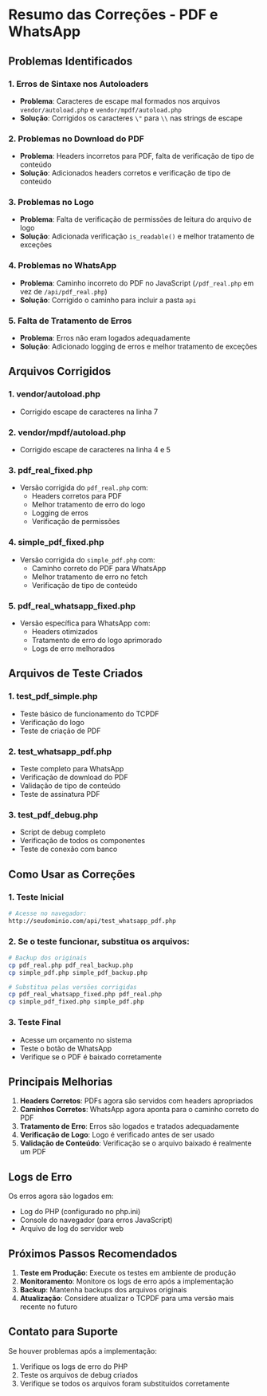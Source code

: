 # Resumo das Correções - PDF e WhatsApp

## Problemas Identificados

### 1. **Erros de Sintaxe nos Autoloaders**
- **Problema**: Caracteres de escape mal formados nos arquivos `vendor/autoload.php` e `vendor/mpdf/autoload.php`
- **Solução**: Corrigidos os caracteres `\"` para `\\` nas strings de escape

### 2. **Problemas no Download do PDF**
- **Problema**: Headers incorretos para PDF, falta de verificação de tipo de conteúdo
- **Solução**: Adicionados headers corretos e verificação de tipo de conteúdo

### 3. **Problemas no Logo**
- **Problema**: Falta de verificação de permissões de leitura do arquivo de logo
- **Solução**: Adicionada verificação `is_readable()` e melhor tratamento de exceções

### 4. **Problemas no WhatsApp**
- **Problema**: Caminho incorreto do PDF no JavaScript (`/pdf_real.php` em vez de `/api/pdf_real.php`)
- **Solução**: Corrigido o caminho para incluir a pasta `api`

### 5. **Falta de Tratamento de Erros**
- **Problema**: Erros não eram logados adequadamente
- **Solução**: Adicionado logging de erros e melhor tratamento de exceções

## Arquivos Corrigidos

### 1. **vendor/autoload.php**
- Corrigido escape de caracteres na linha 7

### 2. **vendor/mpdf/autoload.php**
- Corrigido escape de caracteres na linha 4 e 5

### 3. **pdf_real_fixed.php**
- Versão corrigida do `pdf_real.php` com:
  - Headers corretos para PDF
  - Melhor tratamento de erro do logo
  - Logging de erros
  - Verificação de permissões

### 4. **simple_pdf_fixed.php**
- Versão corrigida do `simple_pdf.php` com:
  - Caminho correto do PDF para WhatsApp
  - Melhor tratamento de erro no fetch
  - Verificação de tipo de conteúdo

### 5. **pdf_real_whatsapp_fixed.php**
- Versão específica para WhatsApp com:
  - Headers otimizados
  - Tratamento de erro do logo aprimorado
  - Logs de erro melhorados

## Arquivos de Teste Criados

### 1. **test_pdf_simple.php**
- Teste básico de funcionamento do TCPDF
- Verificação do logo
- Teste de criação de PDF

### 2. **test_whatsapp_pdf.php**
- Teste completo para WhatsApp
- Verificação de download do PDF
- Validação de tipo de conteúdo
- Teste de assinatura PDF

### 3. **test_pdf_debug.php**
- Script de debug completo
- Verificação de todos os componentes
- Teste de conexão com banco

## Como Usar as Correções

### 1. **Teste Inicial**
```bash
# Acesse no navegador:
http://seudominio.com/api/test_whatsapp_pdf.php
```

### 2. **Se o teste funcionar, substitua os arquivos:**
```bash
# Backup dos originais
cp pdf_real.php pdf_real_backup.php
cp simple_pdf.php simple_pdf_backup.php

# Substitua pelas versões corrigidas
cp pdf_real_whatsapp_fixed.php pdf_real.php
cp simple_pdf_fixed.php simple_pdf.php
```

### 3. **Teste Final**
- Acesse um orçamento no sistema
- Teste o botão de WhatsApp
- Verifique se o PDF é baixado corretamente

## Principais Melhorias

1. **Headers Corretos**: PDFs agora são servidos com headers apropriados
2. **Caminhos Corretos**: WhatsApp agora aponta para o caminho correto do PDF
3. **Tratamento de Erro**: Erros são logados e tratados adequadamente
4. **Verificação de Logo**: Logo é verificado antes de ser usado
5. **Validação de Conteúdo**: Verificação se o arquivo baixado é realmente um PDF

## Logs de Erro

Os erros agora são logados em:
- Log do PHP (configurado no php.ini)
- Console do navegador (para erros JavaScript)
- Arquivo de log do servidor web

## Próximos Passos Recomendados

1. **Teste em Produção**: Execute os testes em ambiente de produção
2. **Monitoramento**: Monitore os logs de erro após a implementação
3. **Backup**: Mantenha backups dos arquivos originais
4. **Atualização**: Considere atualizar o TCPDF para uma versão mais recente no futuro

## Contato para Suporte

Se houver problemas após a implementação:
1. Verifique os logs de erro do PHP
2. Teste os arquivos de debug criados
3. Verifique se todos os arquivos foram substituídos corretamente

